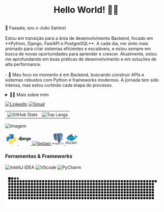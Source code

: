 <!-- Título -->
<div id="user-content-toc">
  <ul align="center">
    <summary><h1 style="display: inline-block">Hello World! 🐍✨</h1></summary>
  </ul>
</div>

<!-- Apresentação -->
<p>
  👋 Faaaala, sou o João Santos!<br><br>
  Estou em transição para a área de desenvolvimento Backend, focado em **Python, Django, FastAPI e PostgreSQL**. A cada dia, me sinto mais animado para criar sistemas eficientes e escaláveis, e estou sempre em busca de novas oportunidades para aprender e crescer. Atualmente, estou me aprofundando em boas práticas de desenvolvimento e em soluções de alta performance.
  <br><br>
  - 🔭 Meu foco no momento é em Backend, buscando construir APIs e sistemas robustos com Python e frameworks modernos. A jornada tem sido intensa, mas estou curtindo cada etapa do processo.
</p>

<!-- Dropdown -->
<details>
  <summary>👨‍💻 Mais sobre mim</summary>
  
  - 💬 Minha história começou na Ciência de Dados, mas agora estou voltado para o desenvolvimento Backend. Gosto de trabalhar com Python, Django, FastAPI e PostgreSQL para criar soluções que façam a diferença.
  
  - ⚡ Fora do código, sou fã de um bom livro, filmes e não passo um dia sem praticar esportes. Acredito que um bom equilíbrio entre trabalho e lazer é fundamental para manter a criatividade e a disposição sempre em alta.
</details>

<!-- Links -->
[![LinkedIn](https://img.shields.io/badge/LinkedIn-0077B5?style=for-the-badge&logo=linkedin&logoColor=white)](https://www.linkedin.com/in/joãoferreira10/)
[![Gmail](https://img.shields.io/badge/Gmail-D14836?style=for-the-badge&logo=gmail&logoColor=white)](mailto:fjoao1020@gmail.com)

<!-- GithubStats -->
<table style="border-collapse: collapse; width: 100%;">
  <tr>
    <td valign="top" style="border: none;">
      <img src="https://github-readme-stats.vercel.app/api?username=jhoao-santos&show_icons=true&theme=highcontrast&include_all_commits=true&count_private=true" alt="GitHub Stats">
    </td>
    <td valign="top" style="border: none;">
      <img src="https://github-readme-stats.vercel.app/api/top-langs/?username=jhoao-santos&layout=compact&theme=highcontrast" alt="Top Langs">
    </td>
  </tr>
</table>

<!-- GIF -->
<p align="left">
  <img align="center" src="https://github.com/VariableBee/VariableBee/assets/77739311/4e9f41af-6b57-49a7-b15a-74322e96b4d7" alt="Imagem">
</p>

<!-- Tecnologias -->
<p align="left">
  <a href="https://www.python.org" target="_blank" rel="noreferrer">
    <img src="https://raw.githubusercontent.com/devicons/devicon/master/icons/python/python-original.svg" alt="python" width="40" height="40"/>
  </a>
  <a href="https://www.djangoproject.com/" target="_blank" rel="noreferrer">
    <img src="https://raw.githubusercontent.com/devicons/devicon/master/icons/django/django-plain-wordmark.svg" alt="django" width="40" height="40"/>
  </a>
  <a href="https://fastapi.tiangolo.com/" target="_blank" rel="noreferrer">
    <img src="https://cdn.worldvectorlogo.com/logos/fastapi.svg" alt="fastapi" width="40" height="40"/>
  </a>
  <a href="https://www.postgresql.org/" target="_blank" rel="noreferrer">
    <img src="https://raw.githubusercontent.com/devicons/devicon/master/icons/postgresql/postgresql-original-wordmark.svg" alt="postgresql" width="40" height="40"/>
  </a>
  <a href="https://www.docker.com/" target="_blank" rel="noreferrer">
    <img src="https://raw.githubusercontent.com/devicons/devicon/master/icons/docker/docker-original-wordmark.svg" alt="docker" width="40" height="40"/>
  </a>
</p>

<!-- Ferramentas & Frameworks -->
<div style="flex-basis: 48%;">
  <h3>Ferramentas & Frameworks</h3>
  <img align="center" alt="IntelliJ IDEA" height="30" width="40" src="https://cdn.jsdelivr.net/gh/devicons/devicon/icons/intellij/intellij-original.svg">
  <img align="center" alt="VScode" height="30" width="40" src="https://cdn.jsdelivr.net/gh/devicons/devicon/icons/vscode/vscode-original.svg">
  <img align="center" alt="PyCharm" height="30" width="40" src="https://cdn.jsdelivr.net/gh/devicons/devicon/icons/pycharm/pycharm-original.svg">
</div>

<!-- Snake Animation -->
![Snake animation](https://github.com/jhoao-santos/jhoao-santos/blob/output/github-contribution-grid-snake.svg)

